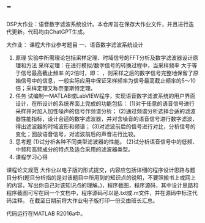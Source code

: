 # -
DSP大作业：语音数字滤波系统设计。本仓库旨在保存大作业文件，并且进行迭代更新。代码均由ChatGPT生成。

大作业：
课程大作业参考题目
一、语音数字滤波系统设计
1. 原理
实验中所需理论包括采样定理、时域信号的FFT分析及数字滤波器设计原理和方法
采样定理：在进行模拟/数字信号的转换过程中，当采样频率 大于等于信号最高截止频率 的2倍时，即： ，则采样之后的数字信号完整地保留了原始信号中的信息，一般实际应用中保证采样频率为信号最高截止频率的5～10倍；采样定理又称奈奎斯特定理。
2. 任务
试编制一MATLAB或LabVIEW程序，实现语音数字滤波系统的用户界面设计，在所设计的系统界面上完成的功能包括：
(1)对于任意的语音信号进行采样并对加入加性噪声的信号作频谱分析；
(2)通过频谱分析选择合适的滤波器性能指标，设计合适的数字滤波器，并对含噪音的语音信号进行数字滤波，得出滤波器的时域波形和频谱；
(3)对滤波前后的信号进行对比，分析信号的变化；回放语音信号，对滤波前后的声音进行比较。
3. 思考题
(1)试分析各种不同类型滤波器的性能。
(2)试分析语音信号中的低频、中频和高频成分的特点及适合采用的滤波器类型。
4. 课程学习心得

课程论文规范
大作业以电子版的形式提交，内容应包括详细的程序设计思路与题目分析(题目分析指的是对该题目中所用到的知识点的说明，不要照搬书上或网上的内容，写出你自己对该知识点的理解。)，程序截图，程序源码，其中设计思路和程序截图可写在同一个文档中，程序源码可以是.txt或.m文件，并在源码中标注代码注释。
在截至日期前将大作业电子版打印一份交由班长汇总。


代码运行在MATLAB R2016a中。


